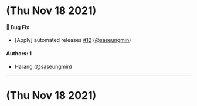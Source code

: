 # (Thu Nov 18 2021)

#### 🐛 Bug Fix

- [Apply] automated releases [#12](https://github.com/saseungmin/yarn-berry-example/pull/12) ([@saseungmin](https://github.com/saseungmin))

#### Authors: 1

- Harang ([@saseungmin](https://github.com/saseungmin))

---

# (Thu Nov 18 2021)


